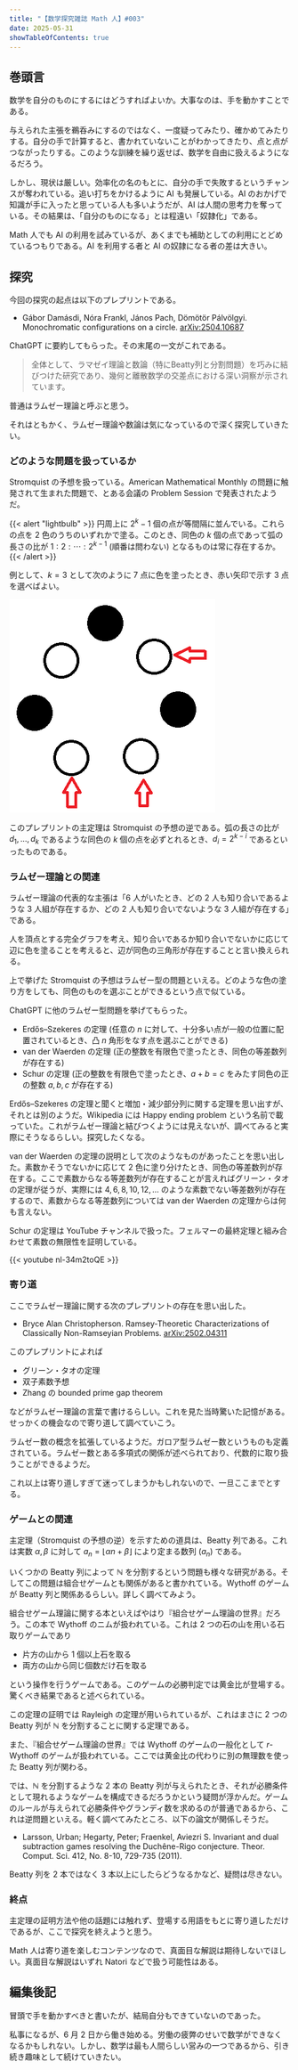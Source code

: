 ```yaml
---
title: "【数学探究雑誌 Math 人】#003"
date: 2025-05-31
showTableOfContents: true
---
```


## 巻頭言

数学を自分のものにするにはどうすればよいか。大事なのは、手を動かすことである。

与えられた主張を鵜呑みにするのではなく、一度疑ってみたり、確かめてみたりする。自分の手で計算すると、書かれていないことがわかってきたり、点と点がつながったりする。このような訓練を繰り返せば、数学を自由に扱えるようになるだろう。

しかし、現状は厳しい。効率化の名のもとに、自分の手で失敗するというチャンスが奪われている。追い打ちをかけるように AI も発展している。AI のおかげで知識が手に入ったと思っている人も多いようだが、AI は人間の思考力を奪っている。その結果は、「自分のものになる」とは程遠い「奴隷化」である。

Math 人でも AI の利用を試みているが、あくまでも補助としての利用にとどめているつもりである。AI を利用する者と AI の奴隷になる者の差は大きい。

## 探究

今回の探究の起点は以下のプレプリントである。

- Gábor Damásdi, Nóra Frankl, János Pach, Dömötör Pálvölgyi. Monochromatic configurations on a circle. [arXiv:2504.10687](https://arxiv.org/abs/2504.10687)

ChatGPT に要約してもらった。その末尾の一文がこれである。

> 全体として、ラマゼイ理論と数論（特にBeatty列と分割問題）を巧みに結びつけた研究であり、幾何と離散数学の交差点における深い洞察が示されています。

普通はラムゼー理論と呼ぶと思う。

それはともかく、ラムゼー理論や数論は気になっているので深く探究していきたい。

### どのような問題を扱っているか

Stromquist の予想を扱っている。American Mathematical Monthly の問題に触発されて生まれた問題で、とある会議の Problem Session で発表されたようだ。

{{< alert "lightbulb" >}}
円周上に $2^k-1$ 個の点が等間隔に並んでいる。これらの点を 2 色のうちのいずれかで塗る。このとき、同色の $k$ 個の点であって弧の長さの比が $1:2:\cdots:2^{k-1}$ (順番は問わない) となるものは常に存在するか。
{{< /alert >}}

例として、$k=3$ として次のように 7 点に色を塗ったとき、赤い矢印で示す 3 点を選べばよい。

![image](./1.png)

このプレプリントの主定理は Stromquist の予想の逆である。弧の長さの比が $d_1,\ldots,d_k$ であるような同色の $k$ 個の点を必ずとれるとき、$d_i=2^{k-i}$ であるといったものである。

### ラムゼー理論との関連

ラムゼー理論の代表的な主張は「6 人がいたとき、どの 2 人も知り合いであるような 3 人組が存在するか、どの 2 人も知り合いでないような 3 人組が存在する」である。

人を頂点とする完全グラフを考え、知り合いであるか知り合いでないかに応じて辺に色を塗ることを考えると、辺が同色の三角形が存在することと言い換えられる。

上で挙げた Stromquist の予想はラムゼー型の問題といえる。どのような色の塗り方をしても、同色のものを選ぶことができるという点で似ている。

ChatGPT に他のラムゼー型問題を挙げてもらった。

- Erdős–Szekeres の定理 (任意の $n$ に対して、十分多い点が一般の位置に配置されているとき、凸 $n$ 角形をなす点を選ぶことができる)
- van der Waerden の定理 (正の整数を有限色で塗ったとき、同色の等差数列が存在する)
- Schur の定理 (正の整数を有限色で塗ったとき、$a+b=c$ をみたす同色の正の整数 $a,b,c$ が存在する)

Erdős–Szekeres の定理と聞くと増加・減少部分列に関する定理を思い出すが、それとは別のようだ。Wikipedia には Happy ending problem という名前で載っていた。これがラムゼー理論と結びつくようには見えないが、調べてみると実際にそうなるらしい。探究したくなる。

van der Waerden の定理の説明として次のようなものがあったことを思い出した。素数かそうでないかに応じて 2 色に塗り分けたとき、同色の等差数列が存在する。ここで素数からなる等差数列が存在することが言えればグリーン・タオの定理が従うが、実際には $4,6,8,10,12,\ldots$ のような素数でない等差数列が存在するので、素数からなる等差数列については van der Waerden の定理からは何も言えない。

Schur の定理は YouTube チャンネルで扱った。フェルマーの最終定理と組み合わせて素数の無限性を証明している。

{{< youtube nl-34m2toQE >}}

### 寄り道

ここでラムゼー理論に関する次のプレプリントの存在を思い出した。

- Bryce Alan Christopherson. Ramsey-Theoretic Characterizations of Classically Non-Ramseyian Problems. [arXiv:2502.04311](https://arxiv.org/abs/2502.04311)

このプレプリントによれば

- グリーン・タオの定理
- 双子素数予想
- Zhang の bounded prime gap theorem

などがラムゼー理論の言葉で書けるらしい。これを見た当時驚いた記憶がある。せっかくの機会なので寄り道して調べていこう。

ラムゼー数の概念を拡張しているようだ。ガロア型ラムゼー数というものも定義されている。ラムゼー数とある多項式の関係が述べられており、代数的に取り扱うことができるようだ。

これ以上は寄り道しすぎて迷ってしまうかもしれないので、一旦ここまでとする。

### ゲームとの関連

主定理（Stromquist の予想の逆）を示すための道具は、Beatty 列である。これは実数 $\alpha,\beta$ に対して $a_n=\lfloor \alpha n+\beta\rfloor$ により定まる数列 $(a_n)$ である。

いくつかの Beatty 列によって $\mathbb{N}$ を分割するという問題も様々な研究がある。そしてこの問題は組合せゲームとも関係があると書かれている。Wythoff のゲームが Beatty 列と関係あるらしい。詳しく調べてみよう。

組合せゲーム理論に関する本といえばやはり『組合せゲーム理論の世界』だろう。この本で Wythoff のニムが扱われている。これは 2 つの石の山を用いる石取りゲームであり

- 片方の山から 1 個以上石を取る
- 両方の山から同じ個数だけ石を取る

という操作を行うゲームである。このゲームの必勝判定では黄金比が登場する。驚くべき結果であると述べられている。

この定理の証明では Rayleigh の定理が用いられているが、これはまさに 2 つの Beatty 列が $\mathbb{N}$ を分割することに関する定理である。

また、『組合せゲーム理論の世界』では Wythoff のゲームの一般化として $r$-Wythoff のゲームが扱われている。ここでは黄金比の代わりに別の無理数を使った Beatty 列が関わる。

では、$\mathbb{N}$ を分割するような 2 本の Beatty 列が与えられたとき、それが必勝条件として現れるようなゲームを構成できるだろうかという疑問が浮かんだ。ゲームのルールが与えられて必勝条件やグランディ数を求めるのが普通であるから、これは逆問題といえる。軽く調べてみたところ、以下の論文が関係しそうだ。

- Larsson, Urban; Hegarty, Peter; Fraenkel, Aviezri S. Invariant and dual subtraction games resolving the Duchêne-Rigo conjecture. Theor. Comput. Sci. 412, No. 8-10, 729-735 (2011).

Beatty 列を 2 本ではなく 3 本以上にしたらどうなるかなど、疑問は尽きない。

### 終点

主定理の証明方法や他の話題には触れず、登場する用語をもとに寄り道しただけであるが、ここで探究を終えようと思う。

Math 人は寄り道を楽しむコンテンツなので、真面目な解説は期待しないでほしい。真面目な解説はいずれ Natori などで扱う可能性はある。

## 編集後記

冒頭で手を動かすべきと書いたが、結局自分もできていないのであった。

私事になるが、6 月 2 日から働き始める。労働の疲弊のせいで数学ができなくなるかもしれない。しかし、数学は最も人間らしい営みの一つであるから、引き続き趣味として続けていきたい。
